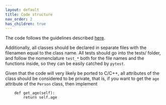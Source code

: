 ```yaml
---
layout: default
title: Code structure
nav_order: 2
has_children: true
---
```


The code follows the guidelines described [here](https://yt-project.org/doc/developing/developing.html#code-style-guide).

Additionally, all classes should be declared in separate files with the filenamen equal to the class name. All tests should go into the tests/ folder, and follow the nomenclature ``test_*`` both for the file names and the functions inside, so they can be easily catched by ``pytest``. 

Given that the code will very likely be ported to C/C++, all attributes of the class should be considered to be private, that is, if you want to get the ``age`` attribute of the ``Person`` class, then implement 

```
    def get_age(self):
        return self.age
```
